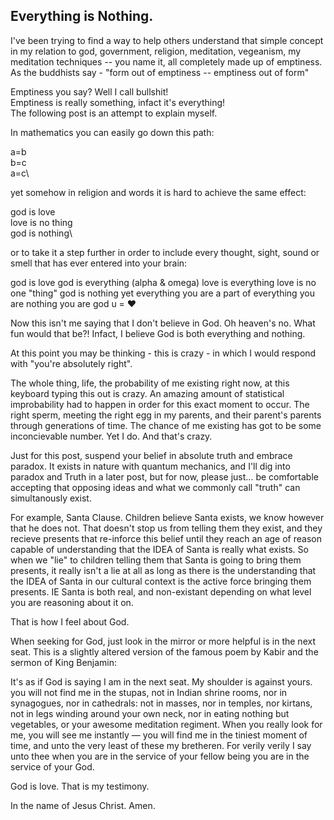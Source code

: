 ## Everything is Nothing.

I've been trying to find a way to help others understand that simple concept in my relation to god, government, religion, meditation, vegeanism, my meditation techniques -- you name it, all completely made up of emptiness. As the buddhists say - "form out of emptiness -- emptiness out of form"

Emptiness you say? Well I call bullshit!  
Emptiness is really something, infact it's everything!  
The following post is an attempt to explain myself.

In mathematics you can easily go down this path:

a=b\
b=c\
a=c\

yet somehow in religion and words 
it is hard to achieve the same effect:

god is love\
love is no thing\
god is nothing\

or to take it a step further in order to include every thought, sight, sound or smell that has ever entered into your brain:

god is love
god is everything (alpha & omega)
love is everything
love is no one "thing"
god is nothing yet everything
you are a part of everything
you are nothing
you are god
u = ♥

Now this isn't me saying that I don't believe in God. Oh heaven's no. What fun would that be?!  Infact, I believe God is both everything and nothing.

At this point you may be thinking - this is crazy - in which I would respond with "you're absolutely right".  

The whole thing, life, the probability of me existing right now, at this keyboard typing this out is crazy.  An amazing amount of statistical improbability had to happen in order for this exact moment to occur. The right sperm, meeting the right egg in my parents, and their parent's parents through generations of time. The chance of me existing has got to be some inconcievable number. Yet I do. And that's crazy.  

Just for this post, suspend your belief in absolute truth and embrace paradox.  It exists in nature with quantum mechanics, and I'll dig into paradox and Truth in a later post, but for now, please just... be comfortable accepting that opposing ideas and what we commonly call "truth" can simultanously exist.

For example, Santa Clause.
Children believe Santa exists, we know however that he does not.  That doesn't stop us from telling them they exist, and they recieve presents that re-inforce this belief until they reach an age of reason capable of understanding that the IDEA of Santa is really what exists.  So when we "lie" to children telling them that Santa is going to bring them presents, it really isn't a lie at all as long as there is the understanding that the IDEA of Santa in our cultural context is the active force bringing them presents.  IE Santa is both real, and non-existant depending on what level you are reasoning about it on.

That is how I feel about God.

When seeking for God,
just look in the mirror
or more helpful is in the next seat. This is a slightly altered version of the famous poem by Kabir and the sermon of King Benjamin:

It's as if God is saying
I am in the next seat.
My shoulder is against yours.
you will not find me in the stupas,
not in Indian shrine rooms,
nor in synagogues,
nor in cathedrals:
not in masses,
nor in temples,
nor kirtans,
not in legs winding around your own neck,
nor in eating nothing but vegetables,
or your awesome meditation regiment.
When you really look for me,
you will see me instantly —
you will find me in the tiniest moment of time,
and unto the very least of these my bretheren.
For verily verily I say unto thee
when you are in the service of your fellow being
you are in the service of your God.

God is love.
That is my testimony.

In the name of Jesus Christ. Amen.